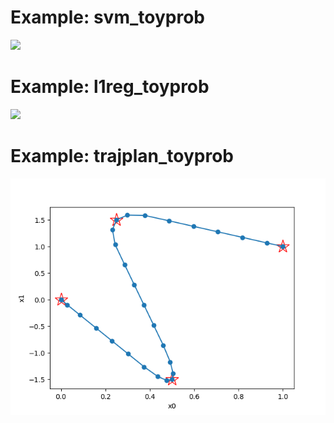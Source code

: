 # Example: svm_toyprob

![](svm_toyprob/plot.png)

# Example: l1reg_toyprob

![](l1reg_toyprob/plot.png)

# Example: trajplan_toyprob

![](trajplan_toyprob/plot1.png)
